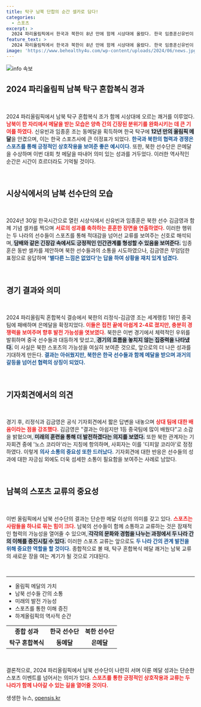 ```yaml
---
title: 탁구 남북 단합의 순간 셀카로 담다!
categories:
  - 스포츠
excerpt: >
  2024 파리올림픽에서 한국과 북한이 8년 만에 함께 시상대에 올랐다. 한국 임종훈신유빈이 동메달을, 북한 김금영리정식이 은메달을 차지하며 역사적인 순간을 연출했지만, 북한은 별다른 느낌은 없다는 반응을 보였다.
feature_text: >
  2024 파리올림픽에서 한국과 북한이 8년 만에 함께 시상대에 올랐다. 한국 임종훈신유빈이 동메달을, 북한 김금영리정식이 은메달을 차지하며 역사적인 순간을 연출했지만, 북한은 별다른 느낌은 없다는 반응을 보였다.
image: 'https://www.behealthy4u.com/wp-content/uploads/2024/06/news.jpg'
---
```


<p><img src="https://www.behealthy4u.com/wp-content/uploads/2024/06/news.jpg" alt="info 속보" /></p>

<h2 data-ke-size="size26">2024 파리올림픽 남북 탁구 혼합복식 경과</h2>

<p data-ke-size="size16">&nbsp;</p>

<p data-ke-size="size16">2024 파리올림픽에서 남북 탁구 혼합복식 조가 함께 시상대에 오르는 쾌거를 이루었다. <b><span style="color: #ee2323;">남북이 한 자리에서 메달을 받는 모습은 양측 간의 긴장된 분위기를 완화시키는 데 큰 기여를 하였다.</span></b> 신유빈과 임종훈 조는 동메달을 획득하며 한국 탁구에 <b><span style="background-color: #21538527;">12년 만의 올림픽 메달</span></b>을 안겼으며, 이는 한국 스포츠사에 큰 이정표가 되었다. <b><span style="color: #1a5490;">한국과 북한의 협력과 경쟁은 스포츠를 통해 긍정적인 상호작용을 보여준 좋은 예시이다.</span></b> 또한, 북한 선수단은 은메달을 수상하며 이번 대회 첫 메달을 따내어 의미 있는 성과를 거두었다. 이러한 역사적인 순간은 시간이 흐르더라도 기억될 것이다.</p>

<p data-ke-size="size16">&nbsp;</p>

<h2 data-ke-size="size26">시상식에서의 남북 선수단의 모습</h2>

<p data-ke-size="size16">&nbsp;</p>

<p data-ke-size="size16">2024년 30일 한국시간으로 열린 시상식에서 신유빈과 임종훈은 북한 선수 김금영과 함께 기념 셀카를 찍으며 <b><span style="color: #ee2323;">서로의 성과를 축하하는 훈훈한 장면을 연출하였다.</span></b> 이러한 행위는 두 나라의 선수들이 스포츠를 통해 적대감을 넘어선 교류를 보여주는 신호로 해석되며,<b><span style="background-color: #21538527;"> 담배와 같은 긴장감 속에서도 긍정적인 인간관계를 형성할 수 있음을 보여준다.</span></b> 임종훈은 동반 셀카를 제안하며 북한 선수들과의 소통을 시도하였으나, 김금영은 무덤덤한 표정으로 응답하며 <b><span style="color: #1a5490;">'별다른 느낌은 없었다'는 답을 하여 상황을 재치 있게 넘겼다.</span></b></p>

<p data-ke-size="size16">&nbsp;</p>

<h2 data-ke-size="size26">경기 결과와 의미</h2>

<p data-ke-size="size16">&nbsp;</p>

<p data-ke-size="size16">2024 파리올림픽 혼합복식 결승에서 북한의 리정식-김금영 조는 세계랭킹 1위인 중국 팀에 패배하며 은메달을 확정지었다. <b><span style="color: #ee2323;">이들은 접전 끝에 아쉽게 2-4로 졌지만, 충분히 경쟁력을 보여주며 향후 발전 가능성을 엿보였다.</span></b> 북한은 이번 경기에서 체력적인 우위를 발휘하며 중국 선수들과 대등하게 맞섰고,<b><span style="background-color: #21538527;"> 경기의 흐름을 놓치지 않는 집중력을 나타냈다.</span></b> 이 사실은 북한 스포츠의 가능성을 여실히 보여준 것으로, 앞으로의 더 나은 성과를 기대하게 만든다. <b><span style="color: #1a5490;">결과는 아쉬웠지만, 북한은 한국 선수들과 함께 메달을 받으며 과거의 갈등을 넘어선 협력의 상징이 되었다.</span></b></p>

<p data-ke-size="size16">&nbsp;</p>

<h2 data-ke-size="size26">기자회견에서의 의견</h2>

<p data-ke-size="size16">&nbsp;</p>

<p data-ke-size="size16">경기 후, 리정식과 김금영은 공식 기자회견에서 짧은 답변을 내놓으며 <b><span style="color: #ee2323;">상대 팀에 대한 배움이라는 점을 강조했다.</span></b> 김금영은 "결과는 아쉽지만 1등 중국팀에 많이 배웠다"고 소감을 밝혔으며,<b><span style="background-color: #21538527;"> 미래의 훈련을 통해 더 발전하겠다는 의지를 보였다.</span></b> 또한 북한 관계자는 기자회견 중에 '노스 코리아'라는 지칭에 항의하며, 사회자는 이를 '디피알 코리아'로 정정하였다. 이렇게 <b><span style="color: #1a5490;">의사 소통의 중요성 또한 드러났다.</span></b> 기자회견에 대한 반응은 선수들의 성과에 대한 자긍심 외에도 더욱 섬세한 소통이 필요함을 보여주는 사례로 남았다.</p>

<p data-ke-size="size16">&nbsp;</p>

<h2 data-ke-size="size26">남북의 스포츠 교류의 중요성</h2>

<p data-ke-size="size16">&nbsp;</p>

<p data-ke-size="size16">이번 올림픽에서 남북 선수단의 결과는 단순한 메달 이상의 의미를 갖고 있다. <b><span style="color: #ee2323;">스포츠는 사람들을 하나로 묶는 힘이 크다.</span></b> 남북의 선수들이 함께 소통하고 교류하는 것은 잠재적인 협력의 가능성을 열어줄 수 있으며,<b><span style="background-color: #21538527;"> 각각의 문화와 경험을 나누는 과정에서 두 나라 간의 이해를 증진시킬 수 있다.</span></b> 이러한 스포츠 교류는 앞으로도 <b><span style="color: #1a5490;">두 나라 간의 관계 발전을 위해 중요한 역할을 할 것이다.</span></b> 종합적으로 볼 때, 탁구 혼합복식 메달 쾌거는 남북 교류의 새로운 장을 여는 계기가 될 것으로 기대된다.</p>

<p data-ke-size="size16">&nbsp;</p>

<hr>

<ul style="list-style-type: disc;">
    <li>올림픽 메달의 가치</li>
    <li>남북 선수들 간의 소통</li>
    <li>미래의 발전 가능성</li>
    <li>스포츠를 통한 이해 증진</li>
    <li>하계올림픽의 역사적 순간</li>
</ul>

<table style="text-align: center;">
    <tr>
        <td style="text-align: center; height: 17px;"><b>종합 성과</b></td>
        <td style="text-align: center; height: 17px;"><b>한국 선수단</b></td>
        <td style="text-align: center; height: 17px;"><b>북한 선수단</b></td>
    </tr>
    <tr>
        <td style="text-align: center; height: 17px;"><b>탁구 혼합복식</b></td>
        <td style="text-align: center; height: 17px;"><b>동메달</b></td>
        <td style="text-align: center; height: 17px;"><b>은메달</b></td>
    </tr>
</table>

<p data-ke-size="size16">&nbsp;</p>

<p data-ke-size="size16">결론적으로, 2024 파리올림픽에서 남북 선수단이 나란히 서며 이룬 메달 성과는 단순한 스포츠 이벤트를 넘어서는 의미가 있다. <b><span style="color: #ee2323;">스포츠를 통한 긍정적인 상호작용과 교류는 두 나라가 함께 나아갈 수 있는 길을 열어줄 것이다.</span></b></p>
생생한 뉴스, <a href="https://opensis.kr" rel="dofollow">opensis.kr</a>


